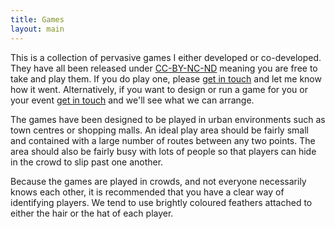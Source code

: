 ```yaml
---
title: Games
layout: main
---
```

This is a collection of pervasive games I either developed or co-developed. They have all been released under [CC-BY-NC-ND](http://creativecommons.org/licenses/by-nc-nd/2.0/uk/) meaning you are free to take and play them. If you do play one, please [get in touch](mailto:evan@natcs.eu) and let me know how it went. Alternatively, if you want to design or run a game for you or your event [get in touch](mailto:evan@natcs.eu) and we'll see what we can arrange.

The games have been designed to be played in urban environments such as town centres or shopping malls. An ideal play area should be fairly small and contained with a large number of routes between any two points. The area should also be fairly busy with lots of people so that players can hide in the crowd to slip past one another.

Because the games are played in crowds, and not everyone necessarily knows each other, it is recommended that you have a clear way of identifying players. We tend to use brightly coloured feathers attached to either the hair or the hat of each player.
